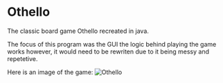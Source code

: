 # Othello
The classic board game Othello recreated in java.

The focus of this program was the GUI the logic behind playing the game works however, it would need to be rewriten due to it being messy and repetetive.

Here is an image of the game: 
![Othello](https://user-images.githubusercontent.com/90328605/160011577-80f53090-b3a0-477b-9352-87d03e360914.PNG)
